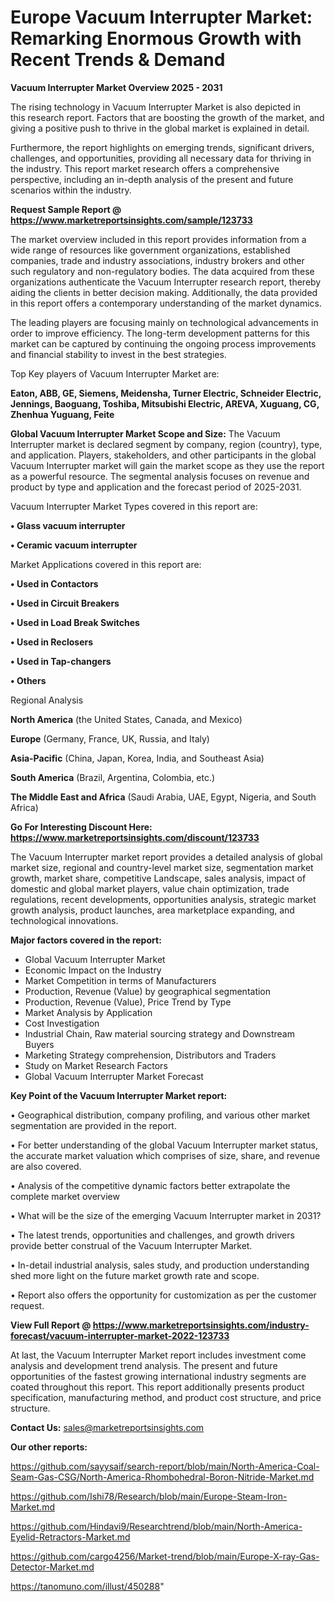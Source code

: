  # Europe Vacuum Interrupter Market: Remarking Enormous Growth with Recent Trends & Demand

<Strong> Vacuum Interrupter Market Overview 2025 - 2031</strong>

The rising technology in Vacuum Interrupter Market is also depicted in this research report. Factors that are boosting the growth of the market, and giving a positive push to thrive in the global market is explained in detail.

Furthermore, the report highlights on emerging trends, significant drivers, challenges, and opportunities, providing all necessary data for thriving in the industry. This report market research offers a comprehensive perspective, including an in-depth analysis of the present and future scenarios within the industry.

<strong>Request Sample Report @ <a href=https://www.marketreportsinsights.com/sample/123733>https://www.marketreportsinsights.com/sample/123733</a></strong>

The market overview included in this report provides information from a wide range of resources like government organizations, established companies, trade and industry associations, industry brokers and other such regulatory and non-regulatory bodies. The data acquired from these organizations authenticate the Vacuum Interrupter research report, thereby aiding the clients in better decision making. Additionally, the data provided in this report offers a contemporary understanding of the market dynamics.

The leading players are focusing mainly on technological advancements in order to improve efficiency. The long-term development patterns for this market can be captured by continuing the ongoing process improvements and financial stability to invest in the best strategies.

Top Key players of Vacuum Interrupter Market are:

<strong>Eaton, ABB, GE, Siemens, Meidensha, Turner Electric, Schneider Electric, Jennings, Baoguang, Toshiba, Mitsubishi Electric, AREVA, Xuguang, CG, Zhenhua Yuguang, Feite</strong>

<strong><b>Global Vacuum Interrupter Market Scope and Size:</b></strong>
The Vacuum Interrupter market is declared segment by company, region (country), type, and application. Players, stakeholders, and other participants in the global Vacuum Interrupter market will gain the market scope as they use the report as a powerful resource. The segmental analysis focuses on revenue and product by type and application and the forecast period of 2025-2031.

Vacuum Interrupter Market Types covered in this report are:

<strong>• Glass vacuum interrupter

• Ceramic vacuum interrupter</strong>

Market Applications covered in this report are:

<strong>• Used in Contactors

• Used in Circuit Breakers

• Used in Load Break Switches

• Used in Reclosers

• Used in Tap-changers

• Others</strong> 

Regional Analysis

<strong>North America</strong> (the United States, Canada, and Mexico)

<strong>Europe</strong> (Germany, France, UK, Russia, and Italy)

<strong>Asia-Pacific</strong> (China, Japan, Korea, India, and Southeast Asia)

<strong>South America</strong> (Brazil, Argentina, Colombia, etc.)

<strong>The Middle East and Africa</strong> (Saudi Arabia, UAE, Egypt, Nigeria, and South Africa)

<strong>Go For Interesting Discount Here: <a href=https://www.marketreportsinsights.com/discount/123733>https://www.marketreportsinsights.com/discount/123733</a></strong>

The Vacuum Interrupter market report provides a detailed analysis of global market size, regional and country-level market size, segmentation market growth, market share, competitive Landscape, sales analysis, impact of domestic and global market players, value chain optimization, trade regulations, recent developments, opportunities analysis, strategic market growth analysis, product launches, area marketplace expanding, and technological innovations.

<strong><b>Major factors covered in the report:</b></strong>
<ul>
  <li>Global Vacuum Interrupter Market </li>
  <li>Economic Impact on the Industry</li>
  <li>Market Competition in terms of Manufacturers</li>
  <li>Production, Revenue (Value) by geographical segmentation</li>
  <li>Production, Revenue (Value), Price Trend by Type</li>
  <li>Market Analysis by Application</li>
  <li>Cost Investigation</li>
  <li>Industrial Chain, Raw material sourcing strategy and Downstream Buyers</li>
  <li>Marketing Strategy comprehension, Distributors and Traders</li>
  <li>Study on Market Research Factors</li>
  <li>Global Vacuum Interrupter Market Forecast</li>
</ul>

<strong><b>Key Point of the Vacuum Interrupter Market report:</b></strong>

• Geographical distribution, company profiling, and various other market segmentation are provided in the report.

• For better understanding of the global Vacuum Interrupter market status, the accurate market valuation which comprises of size, share, and revenue are also covered.

• Analysis of the competitive dynamic factors better extrapolate the complete market overview

• What will be the size of the emerging Vacuum Interrupter market in 2031?

• The latest trends, opportunities and challenges, and growth drivers provide better construal of the Vacuum Interrupter Market.

• In-detail industrial analysis, sales study, and production understanding shed more light on the future market growth rate and scope.

• Report also offers the opportunity for customization as per the customer request.

<strong><b>View Full Report @ <a href=https://www.marketreportsinsights.com/industry-forecast/vacuum-interrupter-market-2022-123733>https://www.marketreportsinsights.com/industry-forecast/vacuum-interrupter-market-2022-123733</a></b></strong>


At last, the Vacuum Interrupter Market report includes investment come analysis and development trend analysis. The present and future opportunities of the fastest growing international industry segments are coated throughout this report. This report additionally presents product specification, manufacturing method, and product cost structure, and price structure.

<strong>Contact Us:</strong>
sales@marketreportsinsights.com

<strong>Our other reports:</strong>

<a href=https://github.com/sayysaif/search-report/blob/main/North-America-Coal-Seam-Gas-CSG/North-America-Rhombohedral-Boron-Nitride-Market.md>https://github.com/sayysaif/search-report/blob/main/North-America-Coal-Seam-Gas-CSG/North-America-Rhombohedral-Boron-Nitride-Market.md</a>

<a href=https://github.com/Ishi78/Research/blob/main/Europe-Steam-Iron-Market.md>https://github.com/Ishi78/Research/blob/main/Europe-Steam-Iron-Market.md</a>

<a href=https://github.com/Hindavi9/Researchtrend/blob/main/North-America-Eyelid-Retractors-Market.md>https://github.com/Hindavi9/Researchtrend/blob/main/North-America-Eyelid-Retractors-Market.md</a>

<a href=https://github.com/cargo4256/Market-trend/blob/main/Europe-X-ray-Gas-Detector-Market.md>https://github.com/cargo4256/Market-trend/blob/main/Europe-X-ray-Gas-Detector-Market.md</a>

<a href=https://tanomuno.com/illust/450288>https://tanomuno.com/illust/450288</a>"
